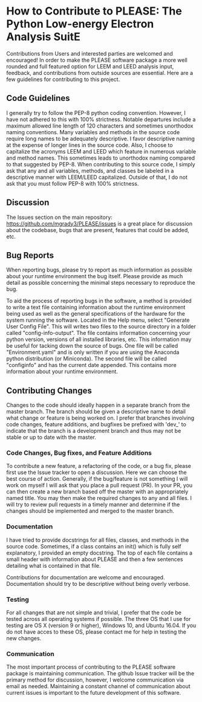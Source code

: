 # How to Contribute to PLEASE: The Python Low-energy Electron Analysis SuitE
Contributions from Users and interested parties are welcomed and encouraged!
In order to make the PLEASE software package a more well rounded and full featured option for LEEM and LEED analysis input, feedback, and contributions from outside sources are essential. Here are a few guidelines for contributing to this project.

## Code Guidelines
I generally try to follow the PEP-8 python coding convention. However, I have not adhered to this with 100% strictness. Notable departures include a maximum allowed line length of 120 characters and sometimes unorthodox naming conventions. Many variables and methods in the source code require long names to be adequately descriptive. I favor descriptive naming at the expense of longer lines in the source code. Also, I choose to capitalize the acronyms LEEM and LEED which feature in numerous variable and method names. This sometimes leads to unorthodox naming compared to that suggested by PEP-8. When contributing to this source code, I simply ask that any and all variables, methods, and classes be labeled in a descriptive manner with LEEM/LEED capitalized. Outside of that, I do not ask that you must follow PEP-8 with 100% strictness.

## Discussion
The Issues section on the main repository: https://github.com/mgrady3/PLEASE/issues is a great place for discussion about the codebase, bugs that are present, features that could be added, etc.

## Bug Reports
When reporting bugs, please try to report as much information as possible about your runtime environment the bug itself. Please provide as much detail as possible concerning the minimal steps necessary to reproduce the bug.

To aid the process of reporting bugs in the software, a method is provided to write a text file containing information about the runtime environment being used as well as the general specifications of the hardware for the system running the software. Located in the Help menu, select "Generate User Config File". This will writes two files to the source directory in a folder called "config-info-output". The file contains information concerning your python version, versions of all installed libraries, etc. This information may be useful for tacking down the source of bugs. One file will be called "Environment.yaml" and is only written if you are using the Anaconda python distribution (or Miniconda). The second file will be called "configinfo" and has the current date appended. This contains more information about your runtime environment.

## Contributing Changes
Changes to the code should ideally happen in a separate branch from the master branch. The branch should be given a descriptive name to detail what change or feature is being worked on. I prefer that branches involving code changes, feature additions, and bugfixes be prefixed with 'dev_' to indicate that the branch is a development branch and thus may not be stable or up to date with the master.

### Code Changes, Bug fixes, and Feature Additions
To contribute a new feature, a refactoring of the code, or a bug fix, please first use the Issue tracker to open a discussion. Here we can choose the best course of action. Generally, if the bug/feature is not something I will work on myself I will ask that you place a pull request (PR). In your PR, you can then create a new branch based off the master with an appropriately named title. You may then make the required changes to any and all files. I will try to review pull requests in a timely manner and determine if the changes should be implemented and merged to the master branch.


### Documentation
I have tried to provide docstrings for all files, classes, and methods in the source code. Sometimes, if a class contains an init() which is fully self explanatory, I provided an empty docstring. The top of each file contains a small header with information about PLEASE and then a few sentences detailing what is contained in that file.

Contributions for documentation are welcome and encouraged. Documentation should try to be descriptive without being overly verbose.

### Testing
For all changes that are not simple and trivial, I prefer that the code be tested across all operating systems if possible. The three OS that I use for testing are OS X (version 9 or higher), Windows 10, and Ubuntu 16.04. If you do not have acces to these OS, please contact me for help in testing the new changes.

### Communication
The most important process of contributing to the PLEASE software package is maintaining communication. The github Issue tracker will be the primary method for discussion, however, I welcome communication via email as needed. Maintaining a constant channel of communication about current issues is important to the future development of this software.
